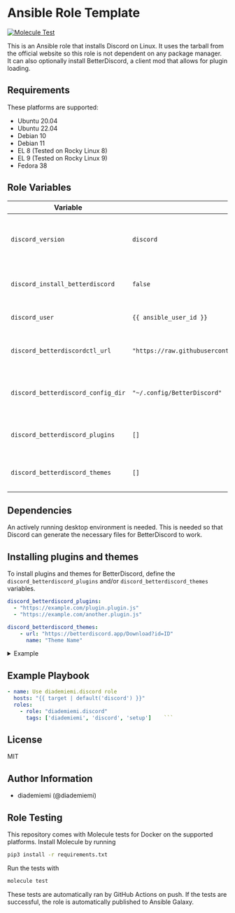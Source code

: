 Ansible Role Template
=========

[![Molecule Test](https://github.com/diademiemi/ansible_role_discord/actions/workflows/molecule.yml/badge.svg)](https://github.com/diademiemi/ansible_role_discord/actions/workflows/molecule.yml)

This is an Ansible role that installs Discord on Linux. It uses the tarball from the official website so this role is not dependent on any package manager.  
It can also optionally install BetterDiscord, a client mod that allows for plugin loading.  

Requirements
------------
These platforms are supported:
- Ubuntu 20.04  
- Ubuntu 22.04  
- Debian 10  
- Debian 11  
- EL 8 (Tested on Rocky Linux 8)  
- EL 9 (Tested on Rocky Linux 9)  
- Fedora 38  

<!--
- List hardware requirements here  
-->

Role Variables
--------------

Variable | Default | Description
--- | --- | ---
`discord_version` | `discord` | Version of Discord to install. Valid options are: `[discord, canary, ptb]`
`discord_install_betterdiscord` | `false` | Whether to install BetterDiscord or not.
`discord_user` | `{{ ansible_user_id }}` | User to install BetterDiscord with.
`discord_betterdiscordctl_url` | `"https://raw.githubusercontent.com/bb010g/betterdiscordctl/master/betterdiscordctl"` | URL to download betterdiscordctl from.
`discord_betterdiscord_config_dir` | `"~/.config/BetterDiscord"` | Directory to install BetterDiscord plugins and themes to.
`discord_betterdiscord_plugins` | `[]` | List of BetterDiscord plugins to install.
`discord_betterdiscord_themes` | `[]` | List of BetterDiscord themes to install.

Dependencies
------------
An actively running desktop environment is needed. This is needed so that Discord can generate the necessary files for BetterDiscord to work.  


Installing plugins and themes
-----------------------------

To install plugins and themes for BetterDiscord, define the `discord_betterdiscord_plugins` and/or `discord_betterdiscord_themes` variables.
```yaml
discord_betterdiscord_plugins:
  - "https://example.com/plugin.plugin.js"
  - "https://example.com/another.plugin.js"

discord_betterdiscord_themes:
    - url: "https://betterdiscord.app/Download?id=ID"
      name: "Theme Name"
```

<details> <summary> Example </summary>

```yaml
discord_betterdiscord_plugins:
  - "https://raw.githubusercontent.com/rauenzi/BetterDiscordAddons/master/Plugins/BetterRoleColors/BetterRoleColors.plugin.js"

discord_betterdiscord_themes:
  - url: https://betterdiscord.app/Download?id=124
    name: HorizontalServerList
```

</details>

Example Playbook
----------------

```yaml
- name: Use diademiemi.discord role
  hosts: "{{ target | default('discord') }}"
  roles:
    - role: "diademiemi.discord"
      tags: ['diademiemi', 'discord', 'setup']    ```

```

License
-------

MIT

Author Information
------------------

- diademiemi (@diademiemi)

Role Testing
------------

This repository comes with Molecule tests for Docker on the supported platforms.
Install Molecule by running

```bash
pip3 install -r requirements.txt
```

Run the tests with

```bash
molecule test
```

These tests are automatically ran by GitHub Actions on push. If the tests are successful, the role is automatically published to Ansible Galaxy.
